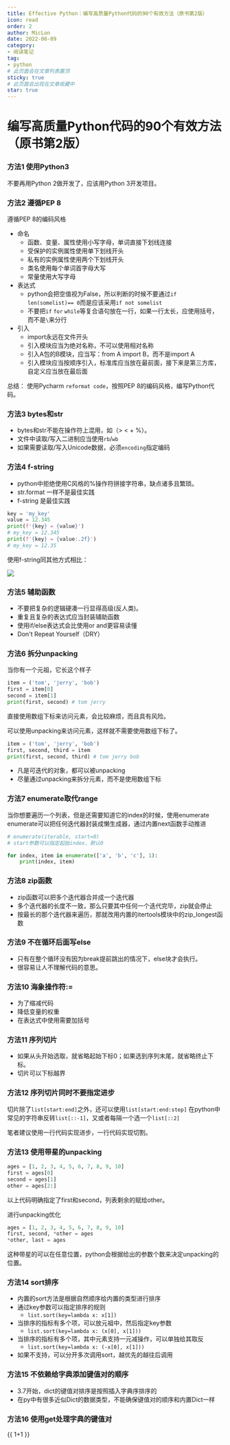 ```yaml
---
title: Effective Python：编写高质量Python代码的90个有效方法（原书第2版）
icon: read
order: 2
author: MicLon
date: 2022-06-09
category:
- 阅读笔记
tag:
- python
# 此页面会在文章列表置顶
sticky: true
# 此页面会出现在文章收藏中
star: true
---
```


# 编写高质量Python代码的90个有效方法（原书第2版）

### 方法1 使用Python3

不要再用Python 2做开发了，应该用Python 3开发项目。

### 方法2 遵循PEP 8

遵循PEP 8的编码风格
- 命名
  - 函数、变量、属性使用小写字母，单词直接下划线连接
  - 受保护的实例属性使用单下划线开头
  - 私有的实例属性使用两个下划线开头
  - 类名使用每个单词首字母大写
  - 常量使用大写字母
- 表达式
  - python会把空值视为False，所以判断的时候不要通过`if len(somelist)== 0`而是应该采用`if not somelist`
  - 不要把`if` `for` `while`等复合语句放在一行，如果一行太长，应使用括号，而不是`\`来分行
- 引入
  - import永远在文件开头
  - 引入模块应当为绝对名称，不可以使用相对名称
  - 引入A包的B模块，应当写：from A import B，而不是import A
  - 引入模块应当按顺序引入，标准库应当放在最前面，接下来是第三方库，自定义应当放在最后面

总结： 使用Pycharm `reformat code`，按照PEP 8的编码风格，编写Python代码。

### 方法3 bytes和str

- bytes和str不能在操作符上混用，如（> < + %）。
- 文件中读取/写入二进制应当使用`rb`/`wb`
- 如果需要读取/写入Unicode数据，必须`encoding`指定编码

### 方法4 f-string

- python中拒绝使用C风格的%操作符拼接字符串，缺点诸多且繁琐。
- str.format 一样不是最佳实践
- f-string 是最佳实践
```python
key = 'my_key'
value = 12.345
print(f'{key} = {value}') 
# my_key = 12.345
print(f'{key} = {value:.2f}')
# my_key = 12.35
```
使用f-string同其他方式相比：

![](https://miclon-job.oss-cn-hangzhou.aliyuncs.com/img/20220609231550.png)

### 方法5 辅助函数

- 不要把复杂的逻辑硬凑一行显得高级(反人类)。
- 重复且复杂的表达式应当封装辅助函数
- 使用if/else表达式会比使用or and更容易读懂
- Don't Repeat Yourself（DRY）

### 方法6 拆分unpacking

当你有一个元祖，它长这个样子
```python
item = ('tom', 'jerry', 'bob')
first = item[0]
second = item[1]
print(first, second) # tom jerry
```
直接使用数组下标来访问元素，会比较麻烦，而且具有风险。

可以使用unpacking来访问元素，这样就不需要使用数组下标了。
```python
item = ('tom', 'jerry', 'bob')
first, second, third = item
print(first, second, third) # tom jerry bob
```
- 凡是可迭代的对象，都可以被unpacking
- 尽量通过unpacking来拆分元素，而不是使用数组下标

### 方法7 enumerate取代range

当你想要遍历一个列表，但是还需要知道它的index的时候，使用enumerate
enumerate可以把任何迭代器封装成懒生成器，通过内置next函数手动推进
```python
# enumerate(iterable, start=0)
# start参数可以指定起始index，默认0

for index, item in enumerate(['a', 'b', 'c'], 1):
    print(index, item)
```

### 方法8 zip函数

- zip函数可以把多个迭代器合并成一个迭代器
- 多个迭代器的长度不一致，那么只要其中任何一个迭代完毕，zip就会停止
- 按最长的那个迭代器来遍历，那就改用内置的itertools模块中的zip_longest函数

### 方法9 不在循环后面写else

- 只有在整个循环没有因为break提前跳出的情况下，else块才会执行。
- 很容易让人不理解代码的意思。

### 方法10 海象操作符:=

- 为了缩减代码
- 降低变量的权重
- 在表达式中使用需要加括号

### 方法11 序列切片

- 如果从头开始选取，就省略起始下标0；如果选到序列末尾，就省略终止下标。
- 切片可以下标越界

### 方法12 序列切片同时不要指定进步

切片除了`list[start:end]`之外，还可以使用`list[start:end:step]`
在python中常见的字符串反转`list[::-1]`，又或者每隔一个选一个`list[::2]`

笔者建议使用一行代码实现进步，一行代码实现切割。

### 方法13 使用带星的unpacking


```python
ages = [1, 2, 3, 4, 5, 6, 7, 8, 9, 10]
first = ages[0]
second = ages[1]
other = ages[2:]
```
以上代码明确指定了first和second，列表剩余的赋给other。

进行unpacking优化
```python
ages = [1, 2, 3, 4, 5, 6, 7, 8, 9, 10]
first, second, *other = ages
*other, last = ages
```
这种带星的可以在任意位置，python会根据给出的参数个数来决定unpacking的位置。

### 方法14 sort排序

- 内置的sort方法是根据自然顺序给内置的类型进行排序
- 通过key参数可以指定排序的规则
  - `list.sort(key=lambda x: x[1])`
- 当排序的指标有多个项，可以放元祖中，然后指定key参数
  - `list.sort(key=lambda x: (x[0], x[1]))`
- 当排序的指标有多个项，其中元素支持一元减操作，可以单独给其取反
  - `list.sort(key=lambda x: (-x[0], x[1]))`
- 如果不支持，可以分开多次调用sort，越优先的越往后调用

### 方法15 不依赖给字典添加键值对的顺序

- 3.7开始，dict的键值对排序是按照插入字典序排序的
- 在py中有很多近似Dict的数据类型，不能确保键值对的顺序和内置Dict一样

### 方法16 使用get处理字典的键值对

{{ 1+1 }}
